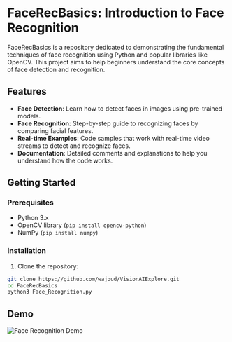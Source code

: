 # FaceRecBasics: Introduction to Face Recognition

FaceRecBasics is a repository dedicated to demonstrating the fundamental techniques of face recognition using Python and popular libraries like OpenCV. This project aims to help beginners understand the core concepts of face detection and recognition.

## Features

- **Face Detection**: Learn how to detect faces in images using pre-trained models.
- **Face Recognition**: Step-by-step guide to recognizing faces by comparing facial features.
- **Real-time Examples**: Code samples that work with real-time video streams to detect and recognize faces.
- **Documentation**: Detailed comments and explanations to help you understand how the code works.

## Getting Started

### Prerequisites

- Python 3.x
- OpenCV library (`pip install opencv-python`)
- NumPy (`pip install numpy`)

### Installation

1. Clone the repository:

```bash
git clone https://github.com/wajoud/VisionAIExplore.git
cd FaceRecBasics
python3 Face_Recognition.py
```

## Demo

![Face Recognition Demo](wajoud_noorani.png)
